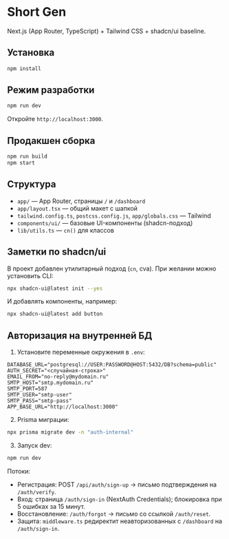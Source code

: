 # Short Gen

Next.js (App Router, TypeScript) + Tailwind CSS + shadcn/ui baseline.

## Установка

```bash
npm install
```

## Режим разработки

```bash
npm run dev
```

Откройте `http://localhost:3000`.

## Продакшен сборка

```bash
npm run build
npm start
```

## Структура

- `app/` — App Router, страницы `/` и `/dashboard`
- `app/layout.tsx` — общий макет с шапкой
- `tailwind.config.ts`, `postcss.config.js`, `app/globals.css` — Tailwind
- `components/ui/` — базовые UI-компоненты (shadcn-подход)
- `lib/utils.ts` — `cn()` для классов

## Заметки по shadcn/ui

В проект добавлен утилитарный подход (`cn`, cva). При желании можно установить CLI:

```bash
npx shadcn-ui@latest init --yes
```

И добавлять компоненты, например:

```bash
npx shadcn-ui@latest add button
```

## Авторизация на внутренней БД

1) Установите переменные окружения в `.env`:

```
DATABASE_URL="postgresql://USER:PASSWORD@HOST:5432/DB?schema=public"
AUTH_SECRET="<случайная-строка>"
EMAIL_FROM="no-reply@mydomain.ru"
SMTP_HOST="smtp.mydomain.ru"
SMTP_PORT=587
SMTP_USER="smtp-user"
SMTP_PASS="smtp-pass"
APP_BASE_URL="http://localhost:3000"
```

2) Prisma миграции:

```bash
npx prisma migrate dev -n "auth-internal"
```

3) Запуск dev:

```bash
npm run dev
```

Потоки:
- Регистрация: POST `/api/auth/sign-up` → письмо подтверждения на `/auth/verify`.
- Вход: страница `/auth/sign-in` (NextAuth Credentials); блокировка при 5 ошибках за 15 минут.
- Восстановление: `/auth/forgot` → письмо со ссылкой `/auth/reset`.
- Защита: `middleware.ts` редиректит неавторизованных с `/dashboard` на `/auth/sign-in`.


